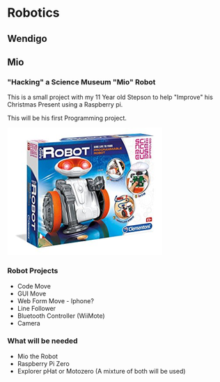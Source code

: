 # Robotics  

## Wendigo 

### 

## Mio
### "Hacking" a Science Museum "Mio" Robot  

This is a small project with my 11 Year old Stepson to help "Improve" his Christmas Present using a Raspberry pi.  

This will be his first Programming project.  

![Mio](/Robots/Mio/Images/Mio.jpg?raw=true)

### Robot Projects
* Code Move
* GUI Move
* Web Form Move - Iphone?
* Line Follower
* Bluetooth Controller (WiiMote)
* Camera

### What will be needed
* Mio the Robot
* Raspberry Pi Zero
* Explorer pHat or Motozero (A mixture of both will be used)
